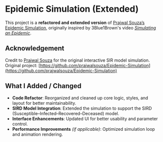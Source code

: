 # Epidemic Simulation (Extended)

This project is a **refactored and extended version** of [Prajwal Souza’s Epidemic Simulation](https://github.com/prajwalsouza/Epidemic-Simulation), originally inspired by 3Blue1Brown's video [*Simulating an Epidemic*](https://www.youtube.com/watch?v=gxAaO2rsdIs).



## Acknowledgement

Credit to [Prajwal Souza](https://github.com/prajwalsouza) for the original interactive SIR model simulation.  
Original project: [https://github.com/prajwalsouza/Epidemic-Simulation](https://github.com/prajwalsouza/Epidemic-Simulation)



## What I Added / Changed

- **Code Refactor**: Reorganized and cleaned up core logic, styles, and layout for better maintainability.
- **SIRD Model Integration**: Extended the simulation to support the SIRD (Susceptible–Infected–Recovered–Deceased) model.
- **Interface Enhancements**: Updated UI for better usability and parameter control.
- **Performance Improvements** *(if applicable)*: Optimized simulation loop and animation rendering.
